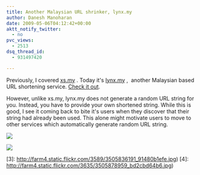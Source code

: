 ```yaml
---
title: Another Malaysian URL shrinker, lynx.my
author: Danesh Manoharan
date: 2009-05-06T04:12:42+00:00
aktt_notify_twitter:
  - no
pvc_views:
  - 2513
dsq_thread_id:
  - 931497420

---
```

Previously, I covered [xs.my][1] . Today it's [lynx.my][2] ,  another Malaysian based URL shortening service. [Check it out][2].

However, unlike xs.my, lynx.my does not generate a random URL string for you. Instead, you have to provide your own shortened string. While this is good, I see it coming back to bite it's users when they discover that their string had already been used. This alone might motivate users to move to other services which automatically generate random URL string.

![](http://farm4.static.flickr.com/3589/3505836191_91480b1efe.jpg)

![](http://farm4.static.flickr.com/3635/3505878959_bd2cbd64b6.jpg)

 [1]: /posts/malaysian-based-url-shrinker/
 [2]: http://lynx.my/
 [3]: http://farm4.static.flickr.com/3589/3505836191_91480b1efe.jpg)
 [4]: http://farm4.static.flickr.com/3635/3505878959_bd2cbd64b6.jpg)
